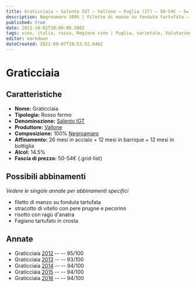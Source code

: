 ```yaml
---
title: Graticciaia – Salento IGT – Vallone – Puglia (IT) – 50-54€ – 5★
description: Negroamaro 100% | Filetto di manzo su fonduta tartufata – Stracotto di vitello con pere prugne e pecorino – Risotto con ragù d'anatra – Fagiano tartufato in crosta
published: true
date: 2021-10-01T20:00:00.508Z
tags: vino, italia, rosso, Regione vino | Puglia, varietale, Valutazioni | 5 stelle, negroamaro, filetto di manzo su fonduta tartufata, stracotto di vitello con pere prugne e pecorino, Prezzi | 50-54€, Alimento | risotto al ragù d'anatra,Fagiano tartufato in crosta
editor: markdown
dateCreated: 2021-09-07T19:53:52.646Z
---
```


# Graticciaia

## Caratteristiche
- **Nome:** Graticciaia
- **Tipologia:** Rosso fermo
- **Denominazione:** [Salento IGT](/denominazioni/Italia/Puglia/IGT/Salento)
- **Produttore:** [Vallone](/produttori/Italia/Puglia/Vallone) 
- **Composizione:** 100% [Negroamaro](/vitigni/Italia/bacca-nera/negroamaro)
- **Affinamento:** 26 mesi in acciaio + 12 mesi in barrique + 12 mesi in bottiglia
- **Alcol:** 14.5%
- **Fascia di prezzo:** 50-54€
{.grid-list}



## Possibili abbinamenti
*Vedere le singole annate per abbinamenti specifici*

- filetto di manzo su fonduta tartufata
- stracotto di vitello con pere prugne e pecorino
- risotto con ragù d'anatra
- Fagiano tartufato in crosta

## Annate
- Graticciaia [2012](vini/Italia/Puglia/Vallone/Graticciaia/2012) -- <span class="star-5"></span> -- 95/100
- Graticciaia [2013](vini/Italia/Puglia/Vallone/Graticciaia/2013) -- <span class="star-5"></span> -- 93/100
- Graticciaia [2014](vini/Italia/Puglia/Vallone/Graticciaia/2014) -- <span class="star-5"></span> -- 94/100
- Graticciaia [2015](vini/Italia/Puglia/Vallone/Graticciaia/2015) -- <span class="star-5"></span> -- 94/100
- Graticciaia [2016](vini/Italia/Puglia/Vallone/Graticciaia/2016) -- <span class="star-5"></span> -- 94/100
